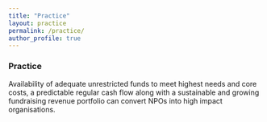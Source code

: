 ```yaml
---
title: "Practice"
layout: practice
permalink: /practice/
author_profile: true
---
```


### Practice

Availability of adequate unrestricted funds to meet highest needs and core costs, a predictable regular cash flow along with a sustainable and growing fundraising revenue portfolio can convert NPOs into high impact organisations.
